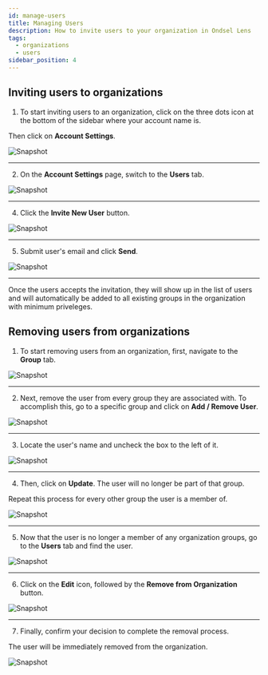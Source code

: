 ```yaml
---
id: manage-users
title: Managing Users
description: How to invite users to your organization in Ondsel Lens
tags:
  - organizations
  - users
sidebar_position: 4
---
```


## Inviting users to organizations

1. To start inviting users to an organization, click on the three dots icon at the bottom of the sidebar where your account name is.

Then click on **Account Settings**.

![Snapshot](add-01.gif)

---

2. On the **Account Settings** page, switch to the **Users** tab.

![Snapshot](add-02.gif)

---

4. Click the **Invite New User** button.

![Snapshot](add-03.gif)

---

5. Submit user's email and click **Send**.

![Snapshot](add-04.gif)

---

Once the users accepts the invitation, they will show up in the list of users and will automatically be added to all existing groups in the organization with minimum priveleges.

<!-- ## Managing access -->

## Removing users from organizations

1. To start removing users from an organization, first, navigate to the **Group** tab.

![Snapshot](remove-01.gif) 

---

2. Next, remove the user from every group they are associated with. To accomplish this, go to a specific group and click on **Add / Remove User**.

![Snapshot](remove-02.gif) 

---

3. Locate the user's name and uncheck the box to the left of it.

![Snapshot](remove-03.gif) 

---

4. Then, click on **Update**. The user will no longer be part of that group. 

Repeat this process for every other group the user is a member of.

![Snapshot](remove-04.gif) 

---

5. Now that the user is no longer a member of any organization groups, go to the **Users** tab and find the user.

![Snapshot](remove-05.gif) 

---

6. Click on the **Edit** icon, followed by the **Remove from Organization** button.

![Snapshot](remove-06.gif) 

---

7. Finally, confirm your decision to complete the removal process.

The user will be immediately removed from the organization.

![Snapshot](remove-07.gif)